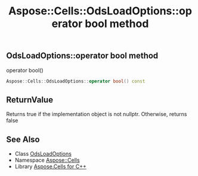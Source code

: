 ﻿---
title: Aspose::Cells::OdsLoadOptions::operator bool method
linktitle: operator bool
second_title: Aspose.Cells for C++ API Reference
description: 'Aspose::Cells::OdsLoadOptions::operator bool method. operator bool() in C++.'
type: docs
weight: 400
url: /cpp/aspose.cells/odsloadoptions/operator_bool/
---
## OdsLoadOptions::operator bool method


operator bool()

```cpp
Aspose::Cells::OdsLoadOptions::operator bool() const
```


## ReturnValue

Returns true if the implementation object is not nullptr. Otherwise, returns false

## See Also

* Class [OdsLoadOptions](../)
* Namespace [Aspose::Cells](../../)
* Library [Aspose.Cells for C++](../../../)
